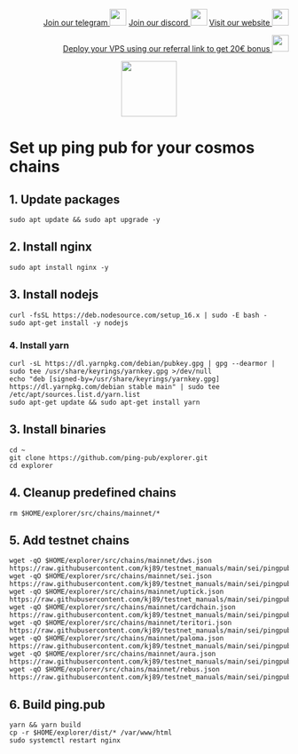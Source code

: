 <p style="font-size:14px" align="right">
<a href="https://t.me/kjnotes" target="_blank">Join our telegram <img src="https://user-images.githubusercontent.com/50621007/183283867-56b4d69f-bc6e-4939-b00a-72aa019d1aea.png" width="30"/></a>
<a href="https://discord.gg/QmGfDKrA" target="_blank">Join our discord <img src="https://user-images.githubusercontent.com/50621007/176236430-53b0f4de-41ff-41f7-92a1-4233890a90c8.png" width="30"/></a>
<a href="https://kjnodes.com/" target="_blank">Visit our website <img src="https://user-images.githubusercontent.com/50621007/168689709-7e537ca6-b6b8-4adc-9bd0-186ea4ea4aed.png" width="30"/></a>
</p>

<p style="font-size:14px" align="right">
<a href="https://hetzner.cloud/?ref=y8pQKS2nNy7i" target="_blank">Deploy your VPS using our referral link to get 20€ bonus <img src="https://user-images.githubusercontent.com/50621007/174612278-11716b2a-d662-487e-8085-3686278dd869.png" width="30"/></a>
</p>

<p align="center">
  <img height="100" height="auto" src="https://user-images.githubusercontent.com/50621007/169664551-39020c2e-fa95-483b-916b-c52ce4cb907c.png">
</p>

# Set up ping pub for your cosmos chains

## 1. Update packages
```
sudo apt update && sudo apt upgrade -y
```

## 2. Install nginx
```
sudo apt install nginx -y
```

## 3. Install nodejs
```
curl -fsSL https://deb.nodesource.com/setup_16.x | sudo -E bash -
sudo apt-get install -y nodejs
```

### 4. Install yarn
```
curl -sL https://dl.yarnpkg.com/debian/pubkey.gpg | gpg --dearmor | sudo tee /usr/share/keyrings/yarnkey.gpg >/dev/null
echo "deb [signed-by=/usr/share/keyrings/yarnkey.gpg] https://dl.yarnpkg.com/debian stable main" | sudo tee /etc/apt/sources.list.d/yarn.list
sudo apt-get update && sudo apt-get install yarn
```

## 3. Install binaries
```
cd ~
git clone https://github.com/ping-pub/explorer.git
cd explorer
```

## 4. Cleanup predefined chains
```
rm $HOME/explorer/src/chains/mainnet/*
```

## 5. Add testnet chains
```
wget -qO $HOME/explorer/src/chains/mainnet/dws.json https://raw.githubusercontent.com/kj89/testnet_manuals/main/sei/pingpub_chains/dws.json
wget -qO $HOME/explorer/src/chains/mainnet/sei.json https://raw.githubusercontent.com/kj89/testnet_manuals/main/sei/pingpub_chains/sei.json
wget -qO $HOME/explorer/src/chains/mainnet/uptick.json https://raw.githubusercontent.com/kj89/testnet_manuals/main/sei/pingpub_chains/uptick.json
wget -qO $HOME/explorer/src/chains/mainnet/cardchain.json https://raw.githubusercontent.com/kj89/testnet_manuals/main/sei/pingpub_chains/cardchain.json
wget -qO $HOME/explorer/src/chains/mainnet/teritori.json https://raw.githubusercontent.com/kj89/testnet_manuals/main/sei/pingpub_chains/teritori.json
wget -qO $HOME/explorer/src/chains/mainnet/paloma.json https://raw.githubusercontent.com/kj89/testnet_manuals/main/sei/pingpub_chains/paloma.json
wget -qO $HOME/explorer/src/chains/mainnet/aura.json https://raw.githubusercontent.com/kj89/testnet_manuals/main/sei/pingpub_chains/aura.json
wget -qO $HOME/explorer/src/chains/mainnet/rebus.json https://raw.githubusercontent.com/kj89/testnet_manuals/main/sei/pingpub_chains/rebus.json
```

## 6. Build ping.pub
```
yarn && yarn build
cp -r $HOME/explorer/dist/* /var/www/html
sudo systemctl restart nginx
```
